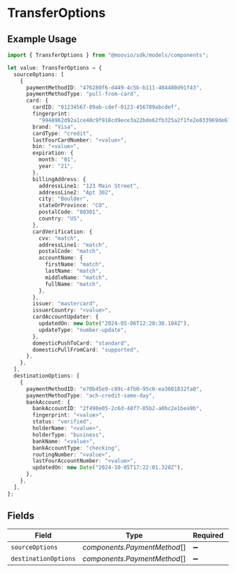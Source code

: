 # TransferOptions

## Example Usage

```typescript
import { TransferOptions } from "@moovio/sdk/models/components";

let value: TransferOptions = {
  sourceOptions: [
    {
      paymentMethodID: "476280f6-d449-4c5b-b111-484480d91f43",
      paymentMethodType: "pull-from-card",
      card: {
        cardID: "01234567-89ab-cdef-0123-456789abcdef",
        fingerprint:
          "9948962d92a1ce40c9f918cd9ece3a22bde62fb325a2f1fe2e833969de672ba3",
        brand: "Visa",
        cardType: "credit",
        lastFourCardNumber: "<value>",
        bin: "<value>",
        expiration: {
          month: "01",
          year: "21",
        },
        billingAddress: {
          addressLine1: "123 Main Street",
          addressLine2: "Apt 302",
          city: "Boulder",
          stateOrProvince: "CO",
          postalCode: "80301",
          country: "US",
        },
        cardVerification: {
          cvv: "match",
          addressLine1: "match",
          postalCode: "match",
          accountName: {
            firstName: "match",
            lastName: "match",
            middleName: "match",
            fullName: "match",
          },
        },
        issuer: "mastercard",
        issuerCountry: "<value>",
        cardAccountUpdater: {
          updatedOn: new Date("2024-05-06T12:20:38.184Z"),
          updateType: "number-update",
        },
        domesticPushToCard: "standard",
        domesticPullFromCard: "supported",
      },
    },
  ],
  destinationOptions: [
    {
      paymentMethodID: "e70b45e9-c89c-4fb0-95c0-ea3601832fa0",
      paymentMethodType: "ach-credit-same-day",
      bankAccount: {
        bankAccountID: "2f498e05-2c6d-48f7-85b2-a0bc2e1bea9b",
        fingerprint: "<value>",
        status: "verified",
        holderName: "<value>",
        holderType: "business",
        bankName: "<value>",
        bankAccountType: "checking",
        routingNumber: "<value>",
        lastFourAccountNumber: "<value>",
        updatedOn: new Date("2024-10-05T17:22:01.328Z"),
      },
    },
  ],
};
```

## Fields

| Field                        | Type                         | Required                     | Description                  |
| ---------------------------- | ---------------------------- | ---------------------------- | ---------------------------- |
| `sourceOptions`              | *components.PaymentMethod*[] | :heavy_minus_sign:           | N/A                          |
| `destinationOptions`         | *components.PaymentMethod*[] | :heavy_minus_sign:           | N/A                          |